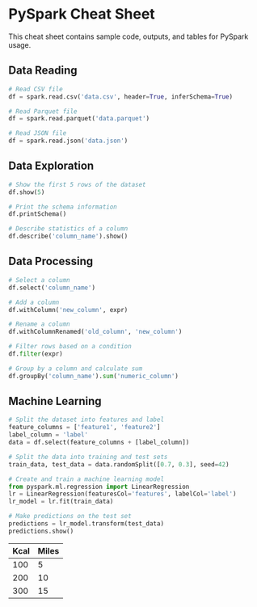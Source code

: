 # PySpark Cheat Sheet

This cheat sheet contains sample code, outputs, and tables for PySpark usage.

## Data Reading

```python
# Read CSV file
df = spark.read.csv('data.csv', header=True, inferSchema=True)

# Read Parquet file
df = spark.read.parquet('data.parquet')

# Read JSON file
df = spark.read.json('data.json')
```

## Data Exploration

```python
# Show the first 5 rows of the dataset
df.show(5)

# Print the schema information
df.printSchema()

# Describe statistics of a column
df.describe('column_name').show()
```

## Data Processing

```python
# Select a column
df.select('column_name')

# Add a column
df.withColumn('new_column', expr)

# Rename a column
df.withColumnRenamed('old_column', 'new_column')

# Filter rows based on a condition
df.filter(expr)

# Group by a column and calculate sum
df.groupBy('column_name').sum('numeric_column')
```

## Machine Learning

```python
# Split the dataset into features and label
feature_columns = ['feature1', 'feature2']
label_column = 'label'
data = df.select(feature_columns + [label_column])

# Split the data into training and test sets
train_data, test_data = data.randomSplit([0.7, 0.3], seed=42)

# Create and train a machine learning model
from pyspark.ml.regression import LinearRegression
lr = LinearRegression(featuresCol='features', labelCol='label')
lr_model = lr.fit(train_data)

# Make predictions on the test set
predictions = lr_model.transform(test_data)
predictions.show()
```

| Kcal | Miles |
|------|-------|
| 100  | 5     |
| 200  | 10    |
| 300  | 15    |
